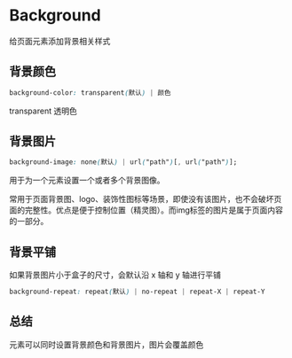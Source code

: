 # Background

给页面元素添加背景相关样式

## 背景颜色

```css
background-color: transparent(默认) | 颜色
```

transparent 透明色

## 背景图片

```css
background-image: none(默认) | url("path")[, url("path")];
```

用于为一个元素设置一个或者多个背景图像。 

常用于页面背景图、logo、装饰性图标等场景，即使没有该图片，也不会破坏页面的完整性。优点是便于控制位置（精灵图）。而img标签的图片是属于页面内容的一部分。

## 背景平铺

如果背景图片小于盒子的尺寸，会默认沿 x 轴和 y 轴进行平铺

```css
background-repeat: repeat(默认) | no-repeat | repeat-X | repeat-Y
```



## 总结

元素可以同时设置背景颜色和背景图片，图片会覆盖颜色


